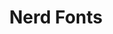 ---
git: https://github.com/ryanoasis/nerd-fonts
logohandle: nerdfonts
sort: nerdfonts
title: Nerd Fonts
website: https://www.nerdfonts.com/
---